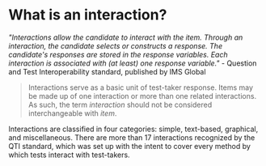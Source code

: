 # What is an interaction?

*"Interactions allow the candidate to interact with the item. Through an interaction, the candidate selects or constructs a response. The candidate's responses are stored in the response variables. Each interaction is associated with (at least) one response variable."* - Question and Test Interoperability standard, published by IMS Global

>Interactions serve as a basic unit of test-taker response. Items may be made up of one interaction or more than one related interactions. As such, the term *interaction* should not be considered interchangeable with *item*. 

Interactions are classified in four categories: simple, text-based, graphical, and miscellaneous. There are more than 17 interactions recognized by the QTI standard, which was set up with the intent to cover every method by which tests interact with test-takers.